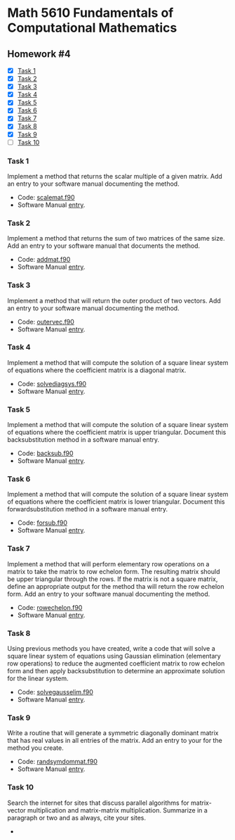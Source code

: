 # Math 5610 Fundamentals of Computational Mathematics

## Homework #4

- [x] [Task 1](#task-1)
- [x] [Task 2](#task-2)
- [x] [Task 3](#task-3)
- [x] [Task 4](#task-4)
- [x] [Task 5](#task-5)
- [x] [Task 6](#task-6)
- [x] [Task 7](#task-7)
- [x] [Task 8](#task-8)
- [x] [Task 9](#task-9)
- [ ] [Task 10](#task-10)

### Task 1
Implement a method that returns the scalar multiple of a given matrix. Add an entry to your software manual documenting the method.
- Code: [scalemat.f90](scalemat.f90)
- Software Manual [entry](Software_Manual/scalemat.md).

### Task 2
Implement a method that returns the sum of two matrices of the same size. Add an entry to your software manual that documents the method.
- Code: [addmat.f90](addmat.f90)
- Software Manual [entry](Software_Manual/addmat.md).

### Task 3
Implement a method that will return the outer product of two vectors. Add an entry to your software manual documenting the method.
- Code: [outervec.f90](outervec.f90)
- Software Manual [entry](Software_Manual/outervec.md).

### Task 4
Implement a method that will compute the solution of a square linear system of equations where the coefficient matrix is a diagonal matrix.
- Code: [solvediagsys.f90](solvediagsys.f90)
- Software Manual [entry](Software_Manual/solvediagsys.md).

### Task 5
Implement a method that will compute the solution of a square linear system of equations where the coefficient matrix is upper triangular. Document this backsubstitution method in a software manual entry.
- Code: [backsub.f90](backsub.f90)
- Software Manual [entry](Software_Manual/backsub.md).

### Task 6
Implement a method that will compute the solution of a square linear system of equations where the coefficient matrix is lower triangular. Document this forwardsubstitution method in a software manual entry.
- Code: [forsub.f90](forsub.f90)
- Software Manual [entry](Software_Manual/forsub.md).

### Task 7
Implement a method that will perform elementary row operations on a matrix to take the matrix to row echelon form. The resulting matrix should be upper triangular through the rows. If the matrix is not a square matrix, define an appropriate output for the method tha will return the row echelon form. Add an entry to your software manual documenting the method.
- Code: [rowechelon.f90](rowechelon.f90)
- Software Manual [entry](Software_Manual/rowechelon.md).

### Task 8
Using previous methods you have created, write a code that will solve a square linear system of equations using Gaussian elimination (elementary row operations) to reduce the augmented coefficient matrix to row echelon form and then apply backsubstitution to determine an approximate solution for the linear system.
- Code: [solvegausselim.f90](solvegausselim.f90)
- Software Manual [entry](Software_Manual/solvegausselim.md).

### Task 9
Write a routine that will generate a symmetric diagonally dominant matrix that has real values in all entries of the matrix. Add an entry to your for the method you create.
- Code: [randsymdommat.f90](randsymdommat.f90)
- Software Manual [entry](Software_Manual/randsymdommat.md).

### Task 10
Search the internet for sites that discuss parallel algorithms for matrix-vector multiplication and matrix-matrix multiplication. Summarize in a paragraph or two and as always, cite your sites.

- 